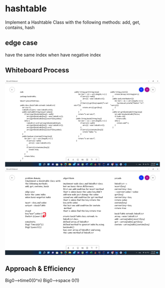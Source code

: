 # hashtable
Implement a Hashtable Class with the following methods:
add, get, contains, hash

## edge case
have the same index
when have negative index

## Whiteboard Process

![hashtable](2021-09-0.png)
![hashtable](2021-09-05.png)

## Approach & Efficiency

Big0-->time0(0^n)
Big0-->space 0(1)